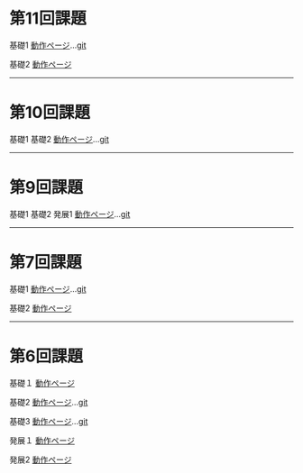 第11回課題
==========

基礎1
[動作ページ](http://49.212.46.130/~g031k096/cake/boards)...[git](https://github.com/g031k096/g031k096/blob/master/cake/app/Controller/BoardsController.php)

基礎2
[動作ページ](http://lucky-lakiesha.gopagoda.com/)

--------------------------------------------
第10回課題
==========

基礎1
基礎2
[動作ページ](http://49.212.46.130/~g031k096/cake/boards)...[git](https://github.com/g031k096/g031k096/blob/master/cake/app/Controller/BoardsController.php)

--------------------------------------------
第9回課題
==========

基礎1
基礎2
発展1
[動作ページ](http://49.212.46.130/~g031k096/cake/boards)...[git](https://github.com/g031k096/g031k096/blob/master/cake/app/Controller/BoardsController.php)

--------------------------------------------
第7回課題
==========

基礎1
[動作ページ](http://49.212.46.130/~g031k096/cake/boards)...[git](https://github.com/g031k096/g031k096/blob/master/cake/app/Controller/BoardsController.php)

基礎2
[動作ページ](http://49.212.46.130/~g031k096/kadai7.php)

--------------------------------------------
第6回課題
==========

基礎１
[動作ページ](http://49.212.46.130/~g031k096/No_6.pdf)

基礎2
[動作ページ](http://49.212.46.130/~g031k096/cake/MashUps/mash_up)...[git](https://github.com/g031k096/g031k096/blob/master/cake/app/Controller/MashUpsController.php)

基礎3
[動作ページ](http://49.212.46.130/~g031k096/cake/SignUps/sign_up)...[git](https://github.com/g031k096/g031k096/blob/master/cake/app/Controller/SignUpsController.php)

発展１
[動作ページ](http://dotinstall.com/users/g031k096)

発展2
[動作ページ](http://49.212.46.130/~g031k096/kadai6.php)
